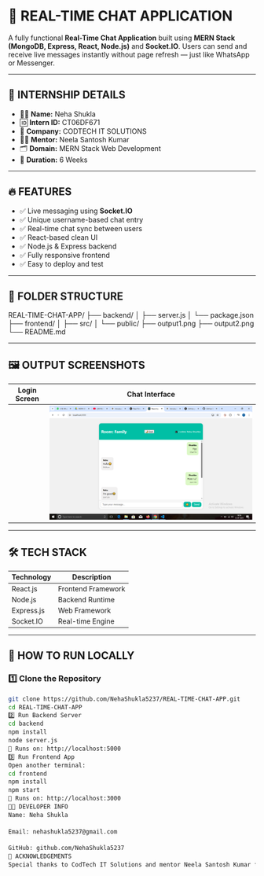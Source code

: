 # 💬 REAL-TIME CHAT APPLICATION

A fully functional **Real-Time Chat Application** built using **MERN Stack (MongoDB, Express, React, Node.js)** and **Socket.IO**. Users can send and receive live messages instantly without page refresh — just like WhatsApp or Messenger.

---

## 🏢 INTERNSHIP DETAILS

- 👩‍💻 **Name:** Neha Shukla  
- 🆔 **Intern ID:** CT06DF671  
- 🏢 **Company:** CODTECH IT SOLUTIONS  
- 🧑‍🏫 **Mentor:** Neela Santosh Kumar  
- 🗂 **Domain:** MERN Stack Web Development  
- 📆 **Duration:** 6 Weeks  

---

## 🔥 FEATURES

- ✅ Live messaging using **Socket.IO**
- ✅ Unique username-based chat entry
- ✅ Real-time chat sync between users
- ✅ React-based clean UI
- ✅ Node.js & Express backend
- ✅ Fully responsive frontend
- ✅ Easy to deploy and test

---

## 📁 FOLDER STRUCTURE

REAL-TIME-CHAT-APP/
├── backend/
│ ├── server.js
│ └── package.json
├── frontend/
│ ├── src/
│ └── public/
├── output1.png
├── output2.png
└── README.md

---

## 🖼 OUTPUT SCREENSHOTS

| Login Screen             | Chat Interface           |
|--------------------------|--------------------------|
| | ![Output 1](output1.png)  | ![Output 2](output2.png)   |


---

## 🛠 TECH STACK

| Technology | Description         |
|------------|---------------------|
| React.js   | Frontend Framework  |
| Node.js    | Backend Runtime     |
| Express.js | Web Framework       |
| Socket.IO  | Real-time Engine    |

---

## 🚀 HOW TO RUN LOCALLY

### 1️⃣ Clone the Repository

```bash
git clone https://github.com/NehaShukla5237/REAL-TIME-CHAT-APP.git
cd REAL-TIME-CHAT-APP
2️⃣ Run Backend Server
cd backend
npm install
node server.js
🔗 Runs on: http://localhost:5000
3️⃣ Run Frontend App
Open another terminal:
cd frontend
npm install
npm start
🔗 Runs on: http://localhost:3000
👩‍💻 DEVELOPER INFO
Name: Neha Shukla

Email: nehashukla5237@gmail.com

GitHub: github.com/NehaShukla5237
🙌 ACKNOWLEDGEMENTS
Special thanks to CodTech IT Solutions and mentor Neela Santosh Kumar for guidance and support throughout the internship.
